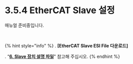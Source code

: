 ﻿# 3.5.4 EtherCAT Slave 설정

매뉴얼 준비중입니다.

<br>

{% hint style="info" %}
\.      **[EtherCAT Slave ESI File 다운로드]**

\.      “[**6. Slave 장치 설명 파일**](../../6-slave-config-file.md)" 참고해 주십시오.
{% endhint %}
